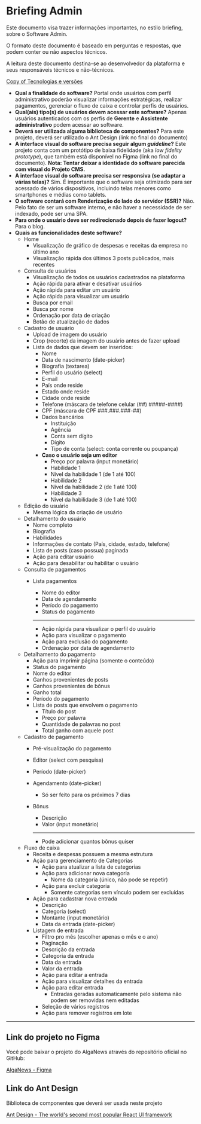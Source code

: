 # Briefing Admin

Este documento visa trazer informações importantes, no estilo briefing, sobre o Software Admin.

O formato deste documento é baseado em perguntas e respostas, que podem conter ou não aspectos técnicos.

A leitura deste documento destina-se ao desenvolvedor da plataforma e seus responsáveis técnicos e não-técnicos.

[Copy of Tecnologias e versões](Briefing%20Admin%20b6bb1e0105e24907a8ca4a5b277e6a1a/Copy%20of%20Tecnologias%20e%20verso%CC%83es%209c4cc6bbe6ac4775b6acffa8cd3a1d1e.csv)

- **Qual a finalidade do software?**
Portal onde usuários com perfil administrativo poderão visualizar informações estratégicas, realizar pagamentos, gerenciar o fluxo de caixa e controlar perfis de usuários.
- **Qual(ais) tipo(s) de usuários devem acessar este software?**
Apenas usuários autenticados com os perfis de **Gerente** e **Assistente administrativo** podem acessar ao software.
- **Deverá ser utilizada alguma biblioteca de componentes?**
Para este projeto, deverá ser utilizado o Ant Design (link no final do documento)
- **A interface visual do software precisa seguir algum *guideline*?**
Este projeto conta com um protótipo de baixa fidelidade (aka *low fidelity prototype*), que também está disponível no Figma (link no final do documento).
**Nota: Tentar deixar a identidade do software parecida com visual do Projeto CMS.**
- **A interface visual do software precisa ser responsiva (se adaptar a várias telas)?**
Sim. É importante que o software seja otimizado para ser acessado de vários dispositivos, incluindo telas menores como smartphones e médias como tablets.
- **O software contará com Renderização do lado do servidor (SSR)?**
Não. Pelo fato de ser um software interno, e não haver a necessidade de ser indexado, pode ser uma SPA.
- **Para onde o usuário deve ser redirecionado depois de fazer logout?**
Para o blog.
- **Quais as funcionalidades deste software?**
    - Home
        - Visualização de gráfico de despesas e receitas da empresa no último ano
        - Visualização rápida dos últimos 3 posts publicados, mais recentes
    - Consulta de usuários
        - Visualização de todos os usuários cadastrados na plataforma
        - Ação rápida para ativar e desativar usuários
        - Ação rápida para editar um usuário
        - Ação rápida para visualizar um usuário
        - Busca por email
        - Busca por nome
        - Ordenação por data de criação
        - Botão de atualização de dados
    - Cadastro de usuário
        - Upload de imagem do usuário
        - Crop (recorte) da imagem do usuário antes de fazer upload
        - Lista de dados que devem ser inseridos:
            - Nome
            - Data de nascimento (date-picker)
            - Biografia (textarea)
            - Perfil do usuário (select)
            - E-mail
            - País onde reside
            - Estado onde reside
            - Cidade onde reside
            - Telefone (máscara de telefone celular (##) #####-####)
            - CPF (máscara de CPF ###.###.###-##)
            - Dados bancários
                - Instituição
                - Agência
                - Conta sem dígito
                - Dígito
                - Tipo de conta (select: conta corrente ou poupança)
            - **Caso o usuário seja um editor**
                - Preço por palavra (input monetário)
                - Habilidade 1
                - Nível da habilidade 1 (de 1 até 100)
                - Habilidade 2
                - Nível da habilidade 2 (de 1 até 100)
                - Habilidade 3
                - Nível da habilidade 3 (de 1 até 100)
    - Edição do usuário
        - Mesma lógica da criação de usuário
    - Detalhamento do usuário
        - Nome completo
        - Biografia
        - Habilidades
        - Informações de contato (País, cidade, estado, telefone)
        - Lista de posts (caso possua) paginada
        - Ação para editar usuário
        - Ação para desabilitar ou habilitar o usuário
    - Consulta de pagamentos
        - Lista pagamentos
            - Nome do editor
            - Data de agendamento
            - Período do pagamento
            - Status do pagamento
            
            ---
            
            - Ação rápida para visualizar o perfil do usuário
            - Ação para visualizar o pagamento
            - Ação para exclusão do pagamento
            - Ordenação por data de agendamento
    - Detalhamento do pagamento
        - Ação para imprimir página (somente o conteúdo)
        - Status do pagamento
        - Nome do editor
        - Ganhos provenientes de posts
        - Ganhos provenientes de bônus
        - Ganho total
        - Período do pagamento
        - Lista de posts que envolvem o pagamento
            - Título do post
            - Preço por palavra
            - Quantidade de palavras no post
            - Total ganho com aquele post
    - Cadastro de pagamento
        - Pré-visualização do pagamento
        - Editor (select com pesquisa)
        - Período (date-picker)
        - Agendamento (date-picker)
            - Só ser feito para os próximos 7 dias
        - Bônus
            - Descrição
            - Valor (input monetário)
            
            ---
            
            - Pode adicionar quantos bônus quiser
    - Fluxo de caixa
        - Receita e despesas possuem a mesma estrutura
        - Ação para gerenciamento de Categorias
            - Ação para atualizar a lista de categorias
            - Ação para adicionar nova categoria
                - Nome da categoria (único, não pode se repetir)
            - Ação para excluir categoria
                - Somente categorias sem vínculo podem ser excluídas
        - Ação para cadastrar nova entrada
            - Descrição
            - Categoria (select)
            - Montante (input monetário)
            - Data da entrada (date-picker)
        - Listagem de entrada
            - Filtro pro mês (escolher apenas o mês e o ano)
            - Paginação
            - Descrição da entrada
            - Categoria da entrada
            - Data da entrada
            - Valor da entrada
            - Ação para editar a entrada
            - Ação para visualizar detalhes da entrada
            - Ação para editar entrada
                - Entradas geradas automaticamente pelo sistema não podem ser removidas nem editadas
            - Seleção de vários registros
            - Ação para remover registros em lote

---

## Link do projeto no Figma

Você pode baixar o projeto do AlgaNews através do repositório oficial no GitHub:

[AlgaNews - Figma](https://github.com/algaworks/alganews-figma)

## Link do Ant Design

Biblioteca de componentes que deverá ser usada neste projeto

[Ant Design - The world's second most popular React UI framework](https://ant.design/)
